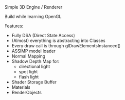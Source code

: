 Simple 3D Engine / Renderer

Build while learning OpenGL

Features:
- Fully DSA (Direct State Access)
- (Almost) everything is abstracting into Classes
- Every draw call is through glDrawElementsInstanced()
- ASSIMP model loader
- Normal Mapping
- Shadow Depth Map for:
  -   directional light
  -   spot light
  -   flash light 
- Shader Storage Buffer
- Materials
- RenderObjects
